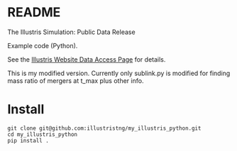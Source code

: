 # README #

The Illustris Simulation: Public Data Release

Example code (Python).

See the [Illustris Website Data Access Page](http://www.illustris-project.org/data/) for details.

This is my modified version. Currently only sublink.py is modified for finding mass ratio of mergers at t_max plus other info.

# Install


```
git clone git@github.com:illustristng/my_illustris_python.git
cd my_illustris_python
pip install .
```
